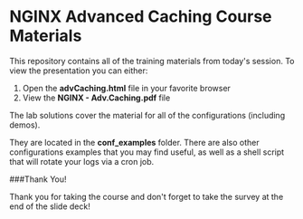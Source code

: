 # NGINX Advanced Caching Course Materials
This repository contains all of the training materials from today's session. To view the presentation you can either:

1. Open the **advCaching.html** file in your favorite browser
2. View the **NGINX - Adv.Caching.pdf** file

The lab solutions cover the material for all of the configurations (including demos).

They are located in the **conf_examples** folder. There are also other configurations examples that you may find useful, as well as a shell script that will rotate your logs via a cron job.

###Thank You!

Thank you for taking the course and don't forget to take the survey at the end of the slide deck!

